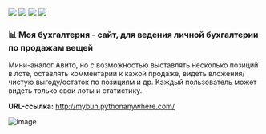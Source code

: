 ![](https://img.shields.io/badge/Python-3.7.0-blue) 
![](https://img.shields.io/badge/Django-2.2.16-orange)
![](https://img.shields.io/badge/HTML-5-red)
![](https://img.shields.io/badge/SQLite-3-blue)
<br>

### 📊 Моя бухгалтерия - сайт, для ведения личной бухгалтерии по продажам вещей
Мини-аналог Авито, но с возможностью выставлять несколько позиций в лоте, оставлять комментарии к кажой продаже, видеть вложения/чистую выгоду/остаток по позициям и др. Каждый пользователь может видеть только свои лоты и статистику.

**URL-ссылка:** http://mybuh.pythonanywhere.com/

![image](https://user-images.githubusercontent.com/99246811/182606210-79f20926-a8b0-455b-ad7f-fc23aced95c7.jpg)